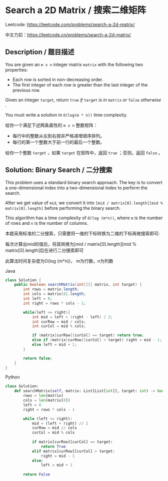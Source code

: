 # Search a 2D Matrix / 搜索二维矩阵

Leetcode: https://leetcode.com/problems/search-a-2d-matrix/

中文力扣：https://leetcode.cn/problems/search-a-2d-matrix/

## Description / 题目描述

You are given an `m x n` integer matrix `matrix` with the following two properties:

* Each row is sorted in non-decreasing order.
* The first integer of each row is greater than the last integer of the previous row.

Given an integer `target`, return `true` *if* `target` *is in* `matrix` *or* `false`  *otherwise* .

You must write a solution in `O(log(m * n))` time complexity.

给你一个满足下述两条属性的 `m x n` 整数矩阵：

* 每行中的整数从左到右按非严格递增顺序排列。
* 每行的第一个整数大于前一行的最后一个整数。

给你一个整数 `target` ，如果 `target` 在矩阵中，返回 `true` ；否则，返回 `false` 。

## Solution: Binary Search / 二分搜索

This problem uses a standard binary search approach. The key is to convert a one-dimensional index into a two-dimensional index to perform the search.

After we get value of  `mid`, we convert it into `[mid / matrix[0].length][mid % matrix[0].length]` before performing the binary search.

This algorithm has a time complexity of `O(log (m*n))`, where `m` is the number of rows and `n` is the number of columns.

本题采用标准的二分搜索，只需要将一维的下标转换为二维的下标再做搜索即可:

每次计算出mid的值后，将其转换为[mid / matrix[0].length][mid % matrix[0].length]后在进行二分搜索即可

此算法时间复杂度为O(log (m*n))， m为行数，n为列数

Java

```java
class Solution {
    public boolean searchMatrix(int[][] matrix, int target) {
        int rows = matrix.length;
        int cols = matrix[0].length;
        int left = 0;
        int right = rows * cols - 1;

        while(left <= right){
            int mid = left + (right - left) / 2;
            int curRow = mid / cols;
            int curCol = mid % cols;

            if (matrix[curRow][curCol] == target) return true;
            else if (matrix[curRow][curCol] > target) right = mid - 1;
            else left = mid + 1;
        }

        return false;
    }
}

```

Python

```python
class Solution:
    def searchMatrix(self, matrix: List[List[int]], target: int) -> bool:
        rows = len(matrix)
        cols = len(matrix[0])
        left = 0
        right = rows * cols - 1

        while (left <= right):
            mid = (left + right) // 2
            curRow = mid // cols
            curCol = mid % cols
        
            if matrix[curRow][curCol] == target:
                return True
            elif matrix[curRow][curCol] > target:
                right = mid - 1
            else:
                left = mid + 1
   
        return False
```
